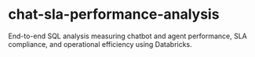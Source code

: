 # chat-sla-performance-analysis
End-to-end SQL analysis measuring chatbot and agent performance, SLA compliance, and operational efficiency using Databricks.
